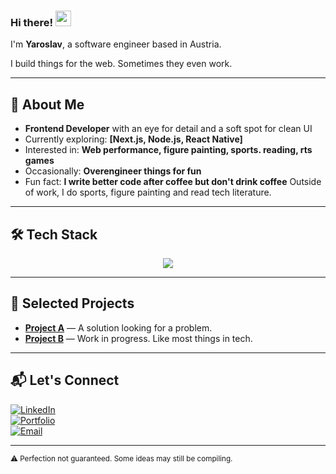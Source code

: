 ### Hi there! <img src="https://emojis.slackmojis.com/emojis/images/1536351075/4594/blob-wave.gif" width="25"/>

I'm **Yaroslav**, a software engineer based in Austria.

I build things for the web. Sometimes they even work.

---

## 🧩 About Me

- **Frontend Developer** with an eye for detail and a soft spot for clean UI
- Currently exploring: **[Next.js, Node.js, React Native]**
- Interested in: **Web performance, figure painting, sports. reading, rts games**
- Occasionally: **Overengineer things for fun**
- Fun fact: **I write better code after coffee but don't drink coffee**
Outside of work, I do sports, figure painting and read tech literature.

---

## 🛠 Tech Stack

<p align="center">
  <a href="https://skillicons.dev">
    <img src="https://skillicons.dev/icons?i=react,kubernetes,docker,c,vim,babel,bash,bootstrap,css,cypress,discord,express,figma,git,github,gulp,html,js,jest,linkedin,materialui,nextjs,nodejs,npm,notion,obsidian,&perline=5" />
  </a>
</p>

---

## 🚀 Selected Projects

- [**Project A**](https://github.com/YourUsername/ProjectA) — A solution looking for a problem.
- [**Project B**](https://github.com/YourUsername/ProjectB) — Work in progress. Like most things in tech.

---

## 📬 Let's Connect

[![LinkedIn](https://img.shields.io/badge/LinkedIn-%230077B5.svg?&style=for-the-badge&logo=linkedin&logoColor=white)](https://linkedin.com/in/YourLinkedIn)  
[![Portfolio](https://img.shields.io/badge/Portfolio-000?style=for-the-badge&logo=firefox&logoColor=white)](https://yourportfolio.com)  
[![Email](https://img.shields.io/badge/Email-D14836?style=for-the-badge&logo=gmail&logoColor=white&labelColor=EA4335)](mailto:youremail@example.com)

---

<sub>⚠️ Perfection not guaranteed. Some ideas may still be compiling.</sub>
